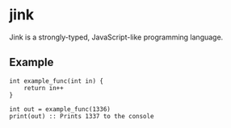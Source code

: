 # jink
Jink is a strongly-typed, JavaScript-like programming language.

## Example
```
int example_func(int in) {
    return in++
}

int out = example_func(1336)
print(out) :: Prints 1337 to the console
```
